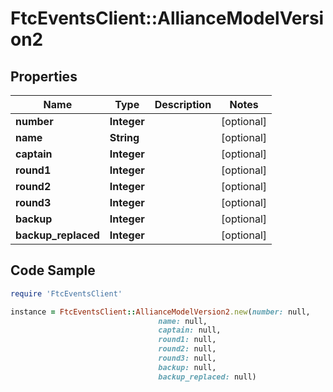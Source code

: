 # FtcEventsClient::AllianceModelVersion2

## Properties

Name | Type | Description | Notes
------------ | ------------- | ------------- | -------------
**number** | **Integer** |  | [optional] 
**name** | **String** |  | [optional] 
**captain** | **Integer** |  | [optional] 
**round1** | **Integer** |  | [optional] 
**round2** | **Integer** |  | [optional] 
**round3** | **Integer** |  | [optional] 
**backup** | **Integer** |  | [optional] 
**backup_replaced** | **Integer** |  | [optional] 

## Code Sample

```ruby
require 'FtcEventsClient'

instance = FtcEventsClient::AllianceModelVersion2.new(number: null,
                                 name: null,
                                 captain: null,
                                 round1: null,
                                 round2: null,
                                 round3: null,
                                 backup: null,
                                 backup_replaced: null)
```


